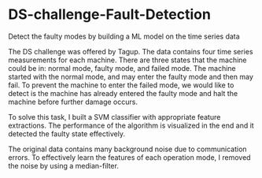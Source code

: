 # DS-challenge-Fault-Detection
Detect the faulty modes by building a ML model on the time series data

The DS challenge was offered by Tagup. The data contains four time series measurements for each machine. There are three states that the machine could be in: normal mode, faulty mode, and failed mode. The machine started with the normal mode, and may enter the faulty mode and then may fail. To prevent the machine to enter the failed mode, we would like to detect is the machine has already entered the faulty mode and halt the machine before further damage occurs. 

To solve this task, I built a SVM classifier with appropriate feature extractions. The performance of the algorithm is visualized in the end and it detected the faulty state effectively. 

The original data contains many background noise due to communication errors. To effectively learn the features of each operation mode, I removed the noise by using a median-filter.

